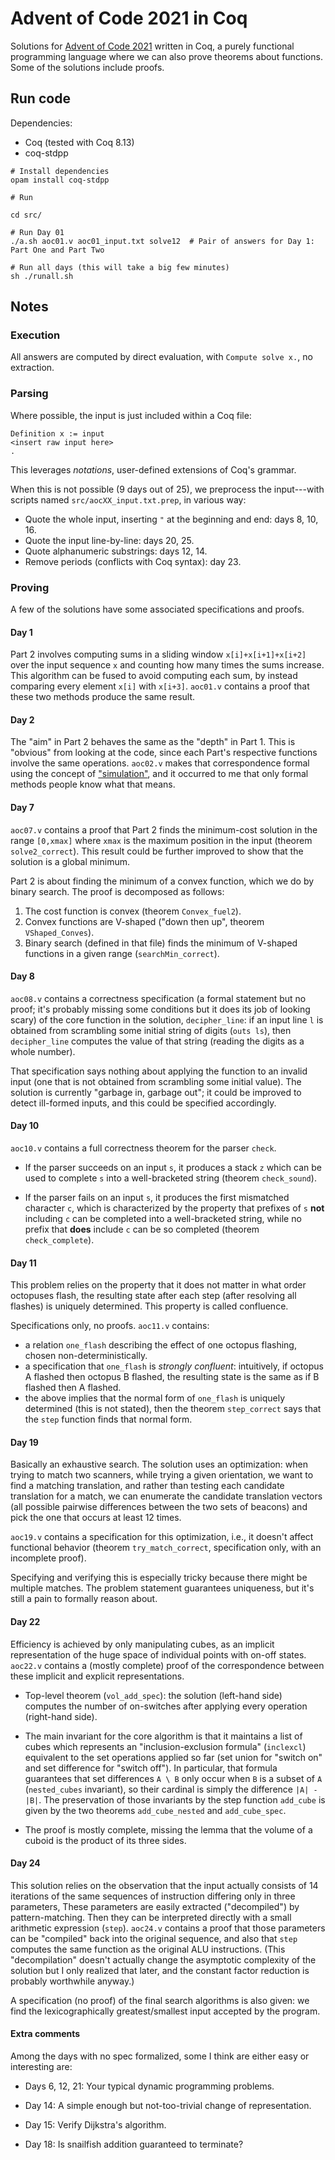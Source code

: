 Advent of Code 2021 in Coq
==========================

Solutions for [Advent of Code 2021](https://adventofcode.com/2021) written in Coq,
a purely functional programming language where we can also prove theorems about
functions. Some of the solutions include proofs.

## Run code

Dependencies:
- Coq (tested with Coq 8.13)
- coq-stdpp

```shell
# Install dependencies
opam install coq-stdpp

# Run

cd src/

# Run Day 01
./a.sh aoc01.v aoc01_input.txt solve12  # Pair of answers for Day 1: Part One and Part Two

# Run all days (this will take a big few minutes)
sh ./runall.sh
```

## Notes

### Execution

All answers are computed by direct evaluation, with `Compute solve x.`,
no extraction.

### Parsing

Where possible, the input is just included within a Coq file:

```
Definition x := input
<insert raw input here>
.
```

This leverages *notations*, user-defined extensions of Coq's grammar.

When this is not possible (9 days out of 25), we preprocess the input---with
scripts named `src/aocXX_input.txt.prep`, in various way:

- Quote the whole input, inserting `"` at the beginning and end: days 8, 10, 16.
- Quote the input line-by-line: days 20, 25.
- Quote alphanumeric substrings: days 12, 14.
- Remove periods (conflicts with Coq syntax): day 23.

### Proving

A few of the solutions have some associated specifications and proofs.

#### Day 1

Part 2 involves computing sums in a sliding window `x[i]+x[i+1]+x[i+2]` over
the input sequence `x` and counting how many times the sums increase. This
algorithm can be fused to avoid computing each sum, by instead comparing every
element `x[i]` with `x[i+3]`.
`aoc01.v` contains a proof that these two methods produce the same result.

#### Day 2

The "aim" in Part 2 behaves the same as the "depth" in Part 1.
This is "obvious" from looking at the code, since each Part's respective functions
involve the same operations. `aoc02.v` makes that correspondence formal using
the concept of ["simulation"](https://en.wikipedia.org/wiki/Simulation_(computer_science)), and it occurred to me that only formal methods
people know what that means.

#### Day 7

`aoc07.v` contains a proof that Part 2 finds the minimum-cost
solution in the range `[0,xmax]` where `xmax` is the maximum position in the input
(theorem `solve2_correct`).
This result could be further improved to show that the solution is a global minimum.

Part 2 is about finding the minimum of a convex function, which we do by
binary search. The proof is decomposed as follows:

1. The cost function is convex (theorem `Convex_fuel2`).
2. Convex functions are V-shaped ("down then up", theorem `VShaped_Conves`).
3. Binary search (defined in that file) finds the minimum of V-shaped
   functions in a given range (`searchMin_correct`).

#### Day 8

`aoc08.v` contains a correctness specification (a formal statement but no
proof; it's probably missing some conditions but it does its job of looking scary)
of the core function in the solution, `decipher_line`:
if an input line `l` is obtained from scrambling some initial string of digits (`outs ls`),
then `decipher_line` computes the value of that string (reading the digits as a whole number).

That specification says nothing about applying the function to an invalid input
(one that is not obtained from scrambling some initial value). The solution is currently
"garbage in, garbage out"; it could be improved to detect ill-formed inputs,
and this could be specified accordingly.

#### Day 10

`aoc10.v` contains a full correctness theorem for the parser `check`.

- If the parser succeeds on an input `s`, it produces a stack `z` which can be
  used to complete `s` into  a well-bracketed string (theorem `check_sound`).

- If the parser fails on an input `s`, it produces the first mismatched character `c`,
  which is characterized by the property that prefixes of `s` **not** including `c`
  can be completed into a well-bracketed string, while no prefix that **does** include
  `c` can be so completed (theorem `check_complete`).

#### Day 11

This problem relies on the property that it does not matter in what order
octopuses flash, the resulting state after each step (after resolving all
flashes) is uniquely determined. This property is called confluence.

Specifications only, no proofs. `aoc11.v` contains:

- a relation `one_flash` describing the effect of one octopus flashing,
  chosen non-deterministically.
- a specification that `one_flash` is *strongly confluent*: intuitively,
  if octopus A flashed then octopus B flashed, the resulting state is the same
  as if B flashed then A flashed.
- the above implies that the normal form of `one_flash` is uniquely determined
  (this is not stated), then the theorem `step_correct` says that the `step`
  function finds that normal form.

#### Day 19

Basically an exhaustive search. The solution uses an optimization: when trying
to match two scanners, while trying a given orientation, we want to find
a matching translation, and rather than testing each candidate translation for a match,
we can enumerate the candidate translation vectors (all possible pairwise
differences between the two sets of beacons) and pick the one that occurs at least 12 times.

`aoc19.v` contains a specification for this optimization, i.e.,
it doesn't affect functional behavior (theorem `try_match_correct`,
specification only, with an incomplete proof).

Specifying and verifying this is especially tricky because there might be
multiple matches. The problem statement guarantees uniqueness, but it's still
a pain to formally reason about.

#### Day 22

Efficiency is achieved by only manipulating cubes, as an implicit representation
of the huge space of individual points with on-off states. `aoc22.v` contains
a (mostly complete) proof of the correspondence between these implicit and
explicit representations.

- Top-level theorem (`vol_add_spec`): the solution (left-hand side) computes
  the number of on-switches after applying every operation (right-hand side).

- The main invariant for the core algorithm is that it maintains a list of cubes
  which represents an "inclusion-exclusion formula" (`inclexcl`) equivalent to
  the set operations applied so far (set union for "switch on" and set
  difference for "switch off"). In particular, that formula guarantees that
  set differences `A \ B` only occur when `B` is a subset of `A`
  (`nested_cubes` invariant), so their cardinal is simply the difference `|A| - |B|`.
  The preservation of those invariants by the step function `add_cube` is given
  by the two theorems `add_cube_nested` and `add_cube_spec`.

- The proof is mostly complete, missing the lemma that the volume of a cuboid
  is the product of its three sides.

#### Day 24

This solution relies on the observation that the input actually consists of 14
iterations of the same sequences of instruction differing only in three parameters,
These parameters are easily extracted ("decompiled") by pattern-matching.
Then they can be interpreted directly with a small arithmetic expression (`step`).
`aoc24.v` contains a proof that those parameters can be "compiled" back into
the original sequence, and also that `step` computes the same function as the
original ALU instructions. (This "decompilation" doesn't actually change
the asymptotic complexity of the solution but I only realized that later,
and the constant factor reduction is probably worthwhile anyway.)

A specification (no proof) of the final search algorithms is also given: we
find the lexicographically greatest/smallest input accepted by the program.

#### Extra comments

Among the days with no spec formalized, some I think are either easy or interesting are:

- Days 6, 12, 21: Your typical dynamic programming problems.

- Day 14: A simple enough but not-too-trivial change of representation.

- Day 15: Verify Dijkstra's algorithm.

- Day 18: Is snailfish addition guaranteed to terminate?
